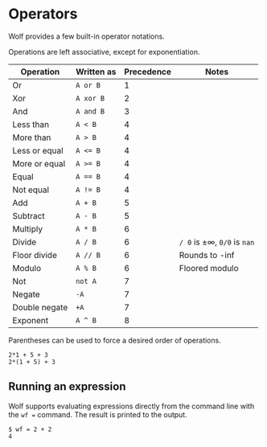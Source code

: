 # Operators

Wolf provides a few built-in operator notations.

Operations are left associative, except for exponentiation.

| Operation          | Written as | Precedence | Notes |
|--------------------|------------|------------|-------|
| Or                 | `A or B`   | 1
| Xor                | `A xor B`  | 2
| And                | `A and B`  | 3
| Less than          | `A < B`    | 4
| More than          | `A > B`    | 4
| Less or equal      | `A <= B`   | 4
| More or equal      | `A >= B`   | 4
| Equal              | `A == B`   | 4
| Not equal          | `A != B`   | 4
| Add                | `A + B`    | 5
| Subtract           | `A - B`    | 5
| Multiply           | `A * B`    | 6
| Divide             | `A / B`    | 6 | `/ 0` is ±∞, `0/0` is `nan`
| Floor divide       | `A // B`   | 6 | Rounds to -inf
| Modulo             | `A % B`    | 6 | Floored modulo
| Not                | `not A`    | 7
| Negate             | `-A`       | 7
| Double negate      | `+A`       | 7
| Exponent           | `A ^ B`    | 8

Parentheses can be used to force a desired order of operations.

```
2*1 + 5 + 3
2*(1 + 5) + 3
```

## Running an expression

Wolf supports evaluating expressions directly from the command line with the
`wf =` command. The result is printed to the output.

```
$ wf = 2 + 2
4
```